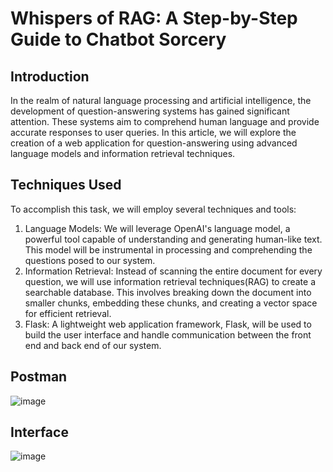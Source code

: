 # Whispers of RAG: A Step-by-Step Guide to Chatbot Sorcery
## Introduction
In the realm of natural language processing and artificial intelligence, the development of question-answering systems has gained significant attention. These systems aim to comprehend human language and provide accurate responses to user queries. In this article, we will explore the creation of a web application for question-answering using advanced language models and information retrieval techniques.
## Techniques Used
To accomplish this task, we will employ several techniques and tools:
1. Language Models: We will leverage OpenAI's language model, a powerful tool capable of understanding and generating human-like text. This model will be instrumental in processing and comprehending the questions posed to our system.
2. Information Retrieval: Instead of scanning the entire document for every question, we will use information retrieval techniques(RAG) to create a searchable database. This involves breaking down the document into smaller chunks, embedding these chunks, and creating a vector space for efficient retrieval.
3. Flask: A lightweight web application framework, Flask, will be used to build the user interface and handle communication between the front end and back end of our system.
## Postman
![image](https://github.com/DrBoomaPM/RAG/assets/118997877/f47e5612-c9ed-4b90-8b88-3d1a3f4a2d09)
## Interface
![image](https://github.com/DrBoomaPM/RAG/assets/118997877/c6c49fc3-5849-481f-a0e6-4aa88f8506c9)







